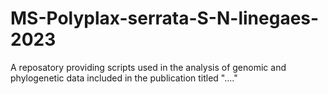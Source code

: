 # MS-Polyplax-serrata-S-N-linegaes-2023
A reposatory providing scripts used in the analysis of genomic and phylogenetic data included in the publication titled "...."
